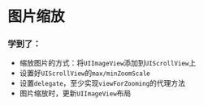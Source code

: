 #  图片缩放

### 学到了：

- 缩放图片的方式：将`UIImageView`添加到`UIScrollView`上
- 设置好`UIScrollView`的`max/minZoomScale`
- 设置`delegate`，至少实现`viewForZooming`的代理方法
- 图片缩放时，更新`UIImageView`布局

